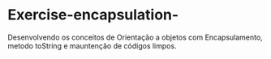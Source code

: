 # Exercise-encapsulation-
Desenvolvendo os conceitos de Orientação a objetos com Encapsulamento, metodo toString e mauntenção de códigos limpos.
